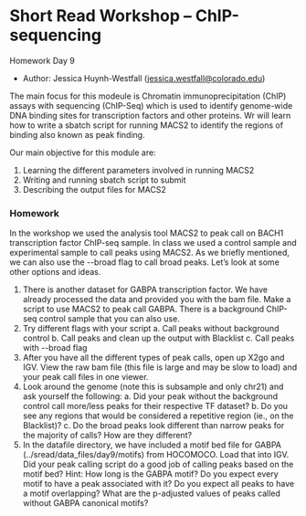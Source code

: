 # Short Read Workshop – ChIP-sequencing 
Homework Day 9
- Author: Jessica Huynh-Westfall (jessica.westfall@colorado.edu)

The main focus for this modeule is Chromatin immunoprecipitation (ChIP) assays with sequencing (ChIP-Seq) which is used to identify genome-wide DNA binding sites for transcription factors and other proteins. Wr will learn how to write a sbatch script for running MACS2 to identify the regions of binding also known as peak finding.

Our main objective for this module are:
1. Learning the different parameters involved in running MACS2
2. Writing and running sbatch script to submit 
3. Describing the output files for MACS2

### Homework
In the workshop we used the analysis tool MACS2 to peak call on BACH1 transcription factor ChIP-seq sample. In class we used a control sample and experimental sample to call peaks using MACS2. As we briefly mentioned, we can also use the --broad flag to call broad peaks. Let’s look at some other options and ideas.

1. There is another dataset for GABPA transcription factor. We have already processed
the data and provided you with the bam file. Make a script to use MACS2 to peak call
GABPA. There is a background ChIP-seq control sample that you can also use.
2. Try different flags with your script
a. Call peaks without background control
b. Call peaks and clean up the output with Blacklist
c. Call peaks with --broad flag
3. After you have all the different types of peak calls, open up X2go and IGV. View the
raw bam file (this file is large and may be slow to load) and your peak call files in one
viewer.
4. Look around the genome (note this is subsample and only chr21) and ask yourself
the following:
a. Did your peak without the background control call more/less peaks for their
respective TF dataset?
b. Do you see any regions that would be considered a repetitive region (ie., on
the Blacklist)?
c. Do the broad peaks look different than narrow peaks for the majority of calls?
How are they different?
5. In the datafile directory, we have included a motif bed file for GABPA
(../sread/data_files/day9/motifs) from HOCOMOCO. Load that into IGV. Did your peak
calling script do a good job of calling peaks based on the motif bed?
Hint: How long is the GABPA motif? Do you expect every motif to have a peak
associated with it? Do you expect all peaks to have a motif overlapping? What are the
p-adjusted values of peaks called without GABPA canonical motifs?

